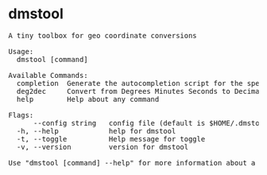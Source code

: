 # dmstool

<pre>
A tiny toolbox for geo coordinate conversions

Usage:
  dmstool [command]

Available Commands:
  completion  Generate the autocompletion script for the specified shell
  deg2dec     Convert from Degrees Minutes Seconds to Decimal Degrees
  help        Help about any command

Flags:
      --config string   config file (default is $HOME/.dmstool.yaml)
  -h, --help            help for dmstool
  -t, --toggle          Help message for toggle
  -v, --version         version for dmstool

Use "dmstool [command] --help" for more information about a command.
</pre>
